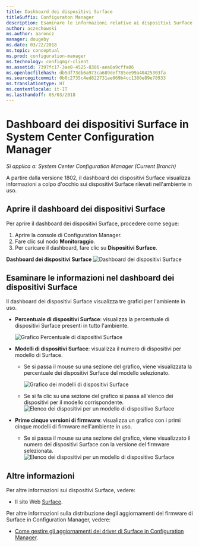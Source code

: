 ```yaml
---
title: Dashboard dei dispositivi Surface
titleSuffix: Configuraton Manager
description: Esaminare le informazioni relative ai dispositivi Surface tramite il dashboard.
author: aczechowski
ms.author: aaroncz
manager: dougeby
ms.date: 03/22/2018
ms.topic: conceptual
ms.prod: configuration-manager
ms.technology: configmgr-client
ms.assetid: 7397fc17-3ae8-4525-8386-aea8a9cffa06
ms.openlocfilehash: db5df73db6a973ca689def785ee99a40425303fa
ms.sourcegitcommit: 0b0c2735c4ed822731ae069b4cc1380e89e78933
ms.translationtype: HT
ms.contentlocale: it-IT
ms.lasthandoff: 05/03/2018
---
```

# <a name="surface-device-dashboard-in-system-center-configuration-manager"></a>Dashboard dei dispositivi Surface in System Center Configuration Manager

*Si applica a: System Center Configuration Manager (Current Branch)*

A partire dalla versione 1802, il dashboard dei dispositivi Surface visualizza informazioni a colpo d'occhio sui dispositivi Surface rilevati nell'ambiente in uso. <!--1355788-->

## <a name="open-the-surface-device-dashboard"></a>Aprire il dashboard dei dispositivi Surface

Per aprire il dashboard dei dispositivi Surface, procedere come segue: 

1. Aprire la console di Configuration Manager. 
2. Fare clic sul nodo **Monitoraggio**. 
3. Per caricare il dashboard, fare clic su **Dispositivi Surface**.

**Dashboard dei dispositivi Surface**
![Dashboard dei dispositivi Surface](media\Surface-device-dashboard.PNG)



## <a name="reviewing-information-in-the-surface-device-dashboard"></a>Esaminare le informazioni nel dashboard dei dispositivi Surface

Il dashboard dei dispositivi Surface visualizza tre grafici per l'ambiente in uso. 

- **Percentuale di dispositivi Surface**: visualizza la percentuale di dispositivi Surface presenti in tutto l'ambiente.

    ![Grafico Percentuale di dispositivi Surface](media\Percent-Surface-Devices.PNG)
- **Modelli di dispositivi Surface**: visualizza il numero di dispositivi per modello di Surface. 
    - Se si passa il mouse su una sezione del grafico, viene visualizzata la percentuale dei dispositivi Surface del modello selezionato. 

         ![Grafico dei modelli di dispositivi Surface](media\Surface-Models-Hover.PNG)
    - Se si fa clic su una sezione del grafico si passa all'elenco dei dispositivi per il modello corrispondente. 
        ![Elenco dei dispositivi per un modello di dispositivo Surface](media\Surface-Model-Device-List.PNG)

- **Prime cinque versioni di firmware**: visualizza un grafico con i primi cinque modelli di firmware nell'ambiente in uso. 
    - Se si passa il mouse su una sezione del grafico, viene visualizzato il numero dei dispositivi Surface con la versione del firmware selezionata. 
       ![Elenco dei dispositivi per un modello di dispositivo Surface](media\Surface-Firmware-Hover.PNG)


## <a name="more-information"></a>Altre informazioni

Per altre informazioni sui dispositivi Surface, vedere:
 - Il sito Web [Surface]( https://go.microsoft.com/fwlink/?linkid=861998).
    
Per altre informazioni sulla distribuzione degli aggiornamenti del firmware di Surface in Configuration Manager, vedere:
 - [Come gestire gli aggiornamenti dei driver di Surface in Configuration Manager]( https://support.microsoft.com/help/4098906).





